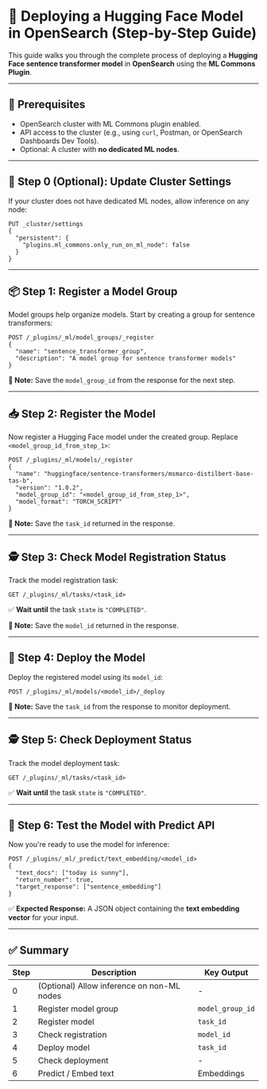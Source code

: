 # 🚀 Deploying a Hugging Face Model in OpenSearch (Step-by-Step Guide)

This guide walks you through the complete process of deploying a **Hugging Face sentence transformer model** in **OpenSearch** using the **ML Commons Plugin**.

---

## 📘 Prerequisites

- OpenSearch cluster with ML Commons plugin enabled.
- API access to the cluster (e.g., using `curl`, Postman, or OpenSearch Dashboards Dev Tools).
- Optional: A cluster with **no dedicated ML nodes**.

---

## 🔧 Step 0 (Optional): Update Cluster Settings

If your cluster does not have dedicated ML nodes, allow inference on any node:

```http
PUT _cluster/settings
{
  "persistent": {
    "plugins.ml_commons.only_run_on_ml_node": false
  }
}
```

---

## 📦 Step 1: Register a Model Group

Model groups help organize models. Start by creating a group for sentence transformers:

```http
POST /_plugins/_ml/model_groups/_register
{
  "name": "sentence_transformer_group",
  "description": "A model group for sentence transformer models"
}
```

**📌 Note:** Save the `model_group_id` from the response for the next step.

---

## 📥 Step 2: Register the Model

Now register a Hugging Face model under the created group. Replace `<model_group_id_from_step_1>`:

```http
POST /_plugins/_ml/models/_register
{
  "name": "huggingface/sentence-transformers/msmarco-distilbert-base-tas-b",
  "version": "1.0.2",
  "model_group_id": "<model_group_id_from_step_1>",
  "model_format": "TORCH_SCRIPT"
}
```

**📌 Note:** Save the `task_id` returned in the response.

---

## 🕵️ Step 3: Check Model Registration Status

Track the model registration task:

```http
GET /_plugins/_ml/tasks/<task_id>
```

✅ **Wait until** the task `state` is `"COMPLETED"`.

**📌 Note:** Save the `model_id` returned in the response.

---

## 🚀 Step 4: Deploy the Model

Deploy the registered model using its `model_id`:

```http
POST /_plugins/_ml/models/<model_id>/_deploy
```

**📌 Note:** Save the `task_id` from the response to monitor deployment.

---

## 🕵️ Step 5: Check Deployment Status

Track the model deployment task:

```http
GET /_plugins/_ml/tasks/<task_id>
```

✅ **Wait until** the task `state` is `"COMPLETED"`.

---

## 🧪 Step 6: Test the Model with Predict API

Now you're ready to use the model for inference:

```http
POST /_plugins/_ml/_predict/text_embedding/<model_id>
{
  "text_docs": ["today is sunny"],
  "return_number": true,
  "target_response": ["sentence_embedding"]
}
```

✅ **Expected Response:** A JSON object containing the **text embedding vector** for your input.

---

## ✅ Summary

| Step | Description | Key Output |
|------|-------------|------------|
| 0    | (Optional) Allow inference on non-ML nodes | - |
| 1    | Register model group | `model_group_id` |
| 2    | Register model | `task_id` |
| 3    | Check registration | `model_id` |
| 4    | Deploy model | `task_id` |
| 5    | Check deployment | - |
| 6    | Predict / Embed text | Embeddings |